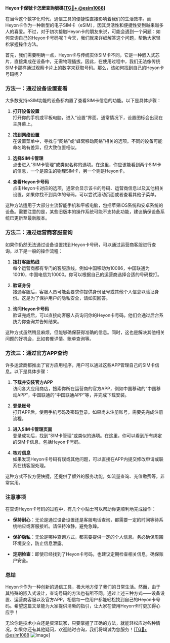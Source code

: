 **Heyon卡保號卡怎麽查詢號碼[[TG💪+ @esim1088](https://t.me/s/esim1088)]**

在当今这个数字化时代，通信工具的便捷性直接影响着我们的生活效率。而Heyon卡作为一种新型的电子SIM卡（eSIM），因其灵活性和便捷性受到越来越多人的喜爱。不过，对于初次接触Heyon卡的朋友来说，可能会遇到一个问题：如何查询自己的Heyon卡号码呢？今天，我们就来详细解答这个问题，帮助大家轻松掌握操作方法。

首先，我们需要明确一点，Heyon卡与传统实体SIM卡不同，它是一种嵌入式芯片，直接集成在设备中，无需物理插拔。因此，在使用过程中，我们无法像传统SIM卡那样通过观察卡片上的数字来获取号码。那么，该如何找到自己的Heyon卡号码呢？

### 方法一：通过设备设置查看

大多数支持eSIM功能的设备都内置了查看SIM卡信息的功能。以下是具体步骤：

1. **打开设备设置**  
   打开你的手机或平板电脑，进入“设置”界面。通常情况下，设置图标会出现在主屏幕上。

2. **找到网络设置**  
   在设置菜单中，寻找与“网络”或“蜂窝移动网络”相关的选项。不同的设备可能命名略有差异，但大致位置相似。

3. **选择SIM卡管理**  
   点击进入“SIM卡管理”或类似名称的选项。在这里，你应该能看到两个SIM卡的信息，一个是原生的物理SIM卡，另一个则是Heyon卡。

4. **查看Heyon卡号码**  
   点击Heyon卡对应的选项，通常会显示该卡的号码、运营商信息以及其他相关设置。如果你找不到具体的号码，可以尝试滚动页面或者查看其他子菜单。

这种方法适用于大部分主流智能手机和平板电脑，包括苹果iOS系统和安卓系统的设备。需要注意的是，某些旧版本的操作系统可能不支持此功能，建议确保设备系统已更新至最新版本。

### 方法二：通过运营商客服查询

如果你仍然无法通过设备设置找到Heyon卡号码，可以通过运营商客服进行查询。以下是一般的操作流程：

1. **拨打客服热线**  
   每个运营商都有专门的客服热线，例如中国移动为10086，中国联通为10010，中国电信为10000。你可以根据自己的运营商选择合适的号码拨打。

2. **验证身份**  
   接通客服后，客服人员可能会要求你提供身份证号或其他个人信息以验证身份。这是为了保护用户的隐私安全，请如实回答。

3. **询问Heyon卡号码**  
   验证完成后，可以直接向客服人员询问你的Heyon卡号码。他们会通过后台系统为你查询并告知结果。

这种方式虽然稍显麻烦，但能够确保获得准确的信息。同时，这也是解决其他相关问题的好机会，比如套餐详情、账单查询等。

### 方法三：通过官方APP查询

许多运营商都推出了官方应用程序，用户可以通过这些APP管理自己的SIM卡信息。以下是具体步骤：

1. **下载并安装官方APP**  
   访问各大应用商店，搜索你所在运营商的官方APP，例如中国移动的“中国移动APP”，中国联通的“中国联通APP”等，并完成下载安装。

2. **登录账号**  
   打开APP后，使用手机号码及密码登录。如果尚未注册账号，需要先完成注册流程。

3. **进入SIM卡管理页面**  
   登录成功后，找到“SIM卡管理”或类似的选项。在这里，你可以看到所有绑定的SIM卡信息，包括Heyon卡号码。

4. **核对信息**  
   如果发现Heyon卡号码有误或其他问题，可以直接在APP内提交修改申请或联系在线客服处理。

这种方式不仅方便快捷，还提供了额外的服务功能，如流量查询、充值缴费等，非常实用。

### 注意事项

在查询Heyon卡号码的过程中，有几个小贴士可以帮助你更顺利地完成操作：

- **保持耐心**：无论是通过设备设置还是客服电话查询，都需要一定的时间等待系统响应或客服接听。请保持冷静，避免急躁。
  
- **保护隐私**：无论是哪种查询方式，都需要提供一定的个人信息。务必确保周围环境安全，防止信息泄露。

- **定期检查**：即使已经找到了Heyon卡号码，也建议定期检查相关信息，确保账户安全。

### 总结

Heyon卡作为一种创新的通信工具，极大地方便了我们的日常生活。然而，由于其特殊的嵌入式设计，查询号码的方法也有所不同。通过上述三种方式——设备设置、运营商客服以及官方APP，相信每一位用户都能轻松找到自己的Heyon卡号码。希望这篇文章能为大家提供清晰的指引，让大家在使用Heyon卡时更加得心应手！

无论你是技术小白还是资深玩家，只要掌握了正确的方法，就能轻松应对各种情况。如果你还有其他疑问，欢迎随时咨询，我们将竭诚为您服务！[[TG💪+ @esim1088](https://t.me/s/esim1088) ![Image](https://i.postimg.cc/4NQfJmqS/Snipaste-2025-05-13-00-14-12.png)]